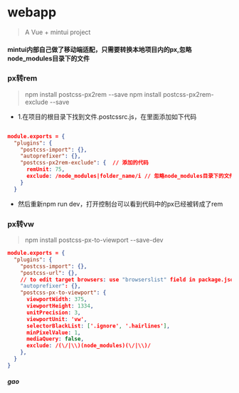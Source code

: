 # webapp

> A Vue + mintui project
#### mintui内部自己做了移动端适配，只需要转换本地项目内的px,忽略node_modules目录下的文件
### px转rem
> npm install postcss-px2rem --save
> npm install postcss-px2rem-exclude --save

  - 1.在项目的根目录下找到文件.postcssrc.js，在里面添加如下代码
``` json

module.exports = {
  "plugins": {
    "postcss-import": {},
    "autoprefixer": {},
    "postcss-px2rem-exclude": {  // 添加的代码
      remUnit: 75,
      exclude: /node_modules|folder_name/i // 忽略node_modules目录下的文件
    }
  }
```
- 然后重新npm run dev，打开控制台可以看到代码中的px已经被转成了rem

### px转vw

>npm install postcss-px-to-viewport --save-dev

``` json
module.exports = {
  "plugins": {
    "postcss-import": {},
    "postcss-url": {}, 
    // to edit target browsers: use "browserslist" field in package.json
    "autoprefixer": {},
    "postcss-px-to-viewport": {
      viewportWidth: 375,
      viewportHeight: 1334,
      unitPrecision: 3,
      viewportUnit: 'vw',
      selectorBlackList: ['.ignore', '.hairlines'],
      minPixelValue: 1,
      mediaQuery: false,
      exclude: /(\/|\\)(node_modules)(\/|\\)/
    },
  }
} 
```
##### gao
